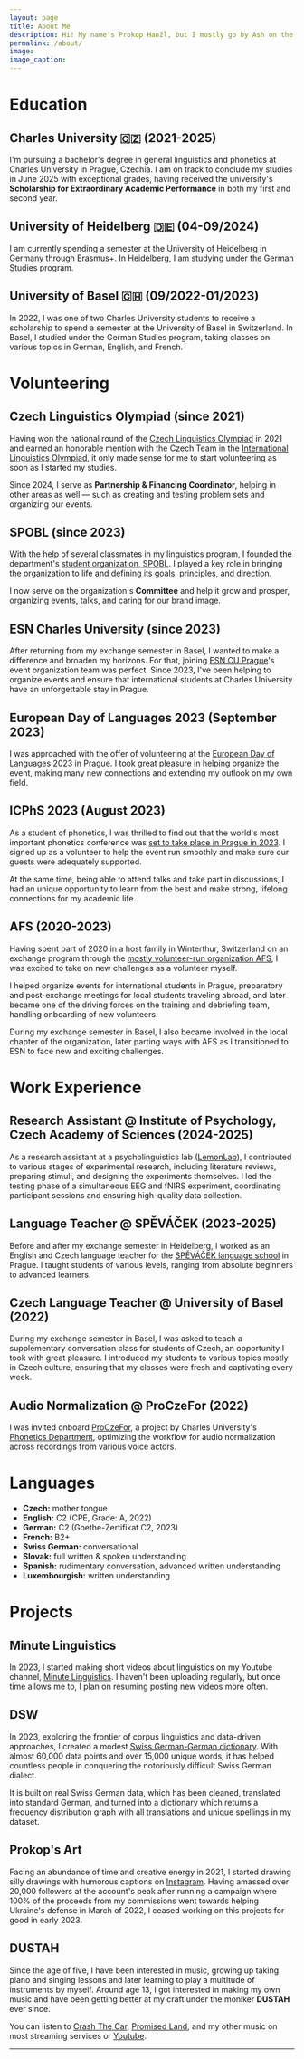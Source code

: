 ```yaml
---
layout: page
title: About Me
description: Hi! My name's Prokop Hanžl, but I mostly go by Ash on the internet. I study linguistics and phonetics at Charles University in Prague, I love making music and traveling, and I dabble in coding.
permalink: /about/
image:
image_caption:
---
```


# Education

## Charles University 🇨🇿 (2021-2025)

I'm pursuing a bachelor's degree in general linguistics and phonetics at Charles University in Prague, Czechia. I am on track to conclude my studies in June 2025 with exceptional grades, having received the university's **Scholarship for Extraordinary Academic Performance** in both my first and second year.

## University of Heidelberg 🇩🇪 (04-09/2024)

I am currently spending a semester at the University of Heidelberg in Germany through Erasmus+. In Heidelberg, I am studying under the German Studies program.

## University of Basel 🇨🇭 (09/2022-01/2023)

In 2022, I was one of two Charles University students to receive a scholarship to spend a semester at the University of Basel in Switzerland. In Basel, I studied under the German Studies program, taking classes on various topics in German, English, and French.

# Volunteering

## Czech Linguistics Olympiad (since 2021)

Having won the national round of the [Czech Linguistics Olympiad](https://lingol.cz) in 2021 and earned an honorable mention with the Czech Team in the [International Linguistics Olympiad](https://ioling.org/), it only made sense for me to start volunteering as soon as I started my studies.

Since 2024, I serve as **Partnership & Financing Coordinator**, helping in other areas as well&nbsp;— such as creating and testing problem sets and organizing our events.

## SPOBL (since 2023)

With the help of several classmates in my linguistics program, I founded the department's [student organization, SPOBL](https://linktr.ee/spobl). I played a key role in bringing the organization to life and defining its goals, principles, and direction.

I now serve on the organization's **Committee** and help it grow and prosper, organizing events, talks, and caring for our brand image.

## ESN Charles University (since 2023)

After returning from my exchange semester in Basel, I wanted to make a difference and broaden my horizons. For that, joining [ESN CU Prague](https://www.esncuprague.cz/)'s event organization team was perfect. Since 2023, I've been helping to organize events and ensure that international students at Charles University have an unforgettable stay in Prague.

## European Day of Languages 2023 (September 2023)

I was approached with the offer of volunteering at the [European Day of Languages 2023](https://libraryoflanguages.ff.cuni.cz/edj2023/) in Prague. I took great pleasure in helping organize the event, making many new connections and extending my outlook on my own field.

## ICPhS 2023 (August 2023)

As a student of phonetics, I was thrilled to find out that the world's most important phonetics conference was [set to take place in Prague in 2023](https://www.icphs2023.org/). I signed up as a volunteer to help the event run smoothly and make sure our guests were adequately supported.

At the same time, being able to attend talks and take part in discussions, I had an unique opportunity to learn from the best and make strong, lifelong connections for my academic life.

## AFS (2020-2023)

Having spent part of 2020 in a host family in Winterthur, Switzerland on an exchange program through the [mostly volunteer-run organization AFS](https://www.afs.cz/), I was excited to take on new challenges as a volunteer myself.

I helped organize events for international students in Prague, preparatory and post-exchange meetings for local students traveling abroad, and later became one of the driving forces on the training and debriefing team, handling onboarding of new volunteers.

During my exchange semester in Basel, I also became involved in the local chapter of the organization, later parting ways with AFS as I transitioned to ESN to face new and exciting challenges.

# Work Experience

## Research Assistant @ Institute of Psychology, Czech Academy of Sciences (2024-2025)

As a research assistant at a psycholinguistics lab ([LemonLab](https://lemonlab.cz/)), I contributed to various stages of experimental research, including literature reviews, preparing stimuli, and designing the experiments themselves. I led the testing phase of a simultaneous EEG and fNIRS experiment, coordinating participant sessions and ensuring high-quality data collection.

## Language Teacher @ SPĚVÁČEK (2023-2025)

Before and after my exchange semester in Heidelberg, I worked as an English and Czech language teacher for the [SPĚVÁČEK language school](https://www.jazykovka.info/) in Prague. I taught students of various levels, ranging from absolute beginners to advanced learners.

## Czech Language Teacher @ University of Basel (2022)

During my exchange semester in Basel, I was asked to teach a supplementary conversation class for students of Czech, an opportunity I took with great pleasure. I introduced my students to various topics mostly in Czech culture, ensuring that my classes were fresh and captivating every week.

## Audio Normalization @ ProCzeFor (2022)

I was invited onboard [ProCzeFor](https://www.proczefor.cz/), a project by Charles University's [Phonetics Department](https://fonetika.ff.cuni.cz), optimizing the workflow for audio normalization across recordings from various voice actors.

# Languages

-   **Czech:** mother tongue
-   **English:** C2 (CPE, Grade: A, 2022)
-   **German:** C2 (Goethe-Zertifikat C2, 2023)
-   **French:** B2+
-   **Swiss German:** conversational
-   **Slovak:** full written & spoken understanding
-   **Spanish:** rudimentary conversation, advanced written understanding
-   **Luxembourgish:** written understanding

# Projects

## Minute Linguistics

In 2023, I started making short videos about linguistics on my Youtube channel, [Minute Linguistics](https://www.youtube.com/@minutelinguistics). I haven't been uploading regularly, but once time allows me to, I plan on resuming posting new videos more often.

## DSW

In 2023, exploring the frontier of corpus linguistics and data-driven approaches, I created a modest [Swiss German-German dictionary](https://dsw.dustah.com). With almost 60,000 data points and over 15,000 unique words, it has helped countless people in conquering the notoriously difficult Swiss German dialect.

It is built on real Swiss German data, which has been cleaned, translated into standard German, and turned into a dictionary which returns a frequency distribution graph with all translations and unique spellings in my dataset.

## Prokop's Art

Facing an abundance of time and creative energy in 2021, I started drawing silly drawings with humorous captions on [Instagram](https://www.instagram.com/prokops.art). Having amassed over 20,000 followers at the account's peak after running a campaign where 100% of the proceeds from my commissions went towards helping Ukraine's defense in March of 2022, I ceased working on this projects for good in early 2023.

## DUSTAH

Since the age of five, I have been interested in music, growing up taking piano and singing lessons and later learning to play a multitude of instruments by myself. Around age 13, I got interested in making my own music and have been getting better at my craft under the moniker **DUSTAH** ever since.

You can listen to [Crash The Car](https://distrokid.com/hyperfollow/dustah/crash-the-car), [Promised Land](https://distrokid.com/hyperfollow/dustah/promised-land-feat-vela), and my other music on most streaming services or [Youtube](https://www.youtube.com/@dustah).

---
